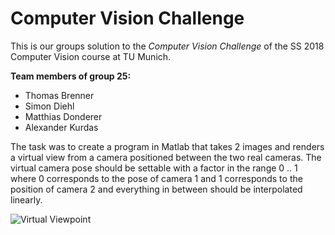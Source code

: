 # Computer Vision Challenge

This is our groups solution to the *Computer Vision Challenge* of the SS 2018 Computer Vision course at TU Munich.

**Team members of group 25:**
* Thomas Brenner
* Simon Diehl
* Matthias Donderer
* Alexander Kurdas

The task was to create a program in Matlab that takes 2 images and renders a virtual view from a camera positioned between the two real cameras. The virtual camera pose should be settable with a factor in the range 0 .. 1 where 0 corresponds to the pose of camera 1 and 1 corresponds to the position of camera 2 and everything in between should be interpolated linearly.

![Virtual Viewpoint](doc/images/geometrieVirtuelleAnsicht.png)
